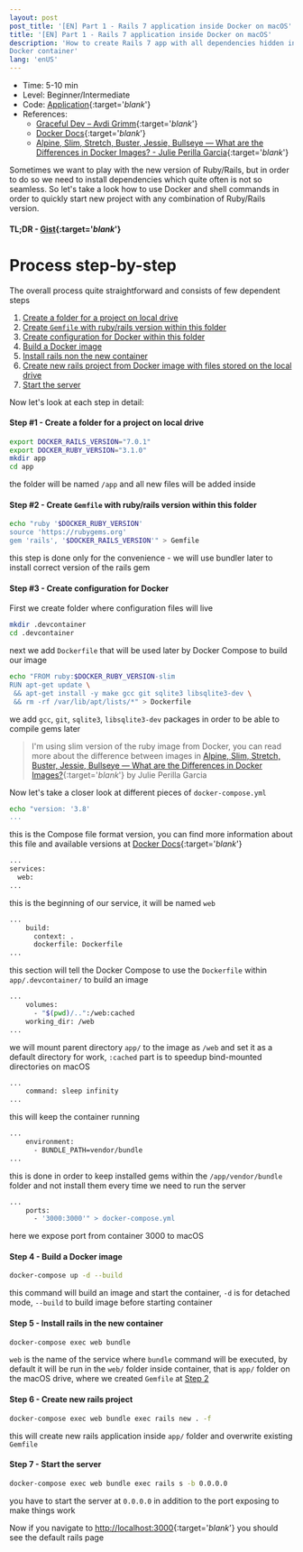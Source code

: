 ```yaml
---
layout: post
post_title: '[EN] Part 1 - Rails 7 application inside Docker on macOS'
title: '[EN] Part 1 - Rails 7 application inside Docker on macOS'
description: 'How to create Rails 7 app with all dependencies hidden inside a
Docker container'
lang: 'enUS'
---
```

* Time: 5-10 min
* Level: Beginner/Intermediate
* Code: [Application][appl]{:target='_blank_'}
* References:
  * [Graceful Dev – Avdi Grimm][avdi]{:target='_blank_'}
  * [Docker Docs][dock]{:target='_blank_'}
  * [Alpine, Slim, Stretch, Buster, Jessie, Bullseye — What are the Differences in Docker Images? - Julie Perilla Garcia][juli]{:target='_blank_'}

Sometimes we want to play with the new version of Ruby/Rails, but in
order to do so we need to install dependencies which quite often is not
so seamless. So let's take a look how to use Docker and shell commands in
order to quickly start new project with any combination of Ruby/Rails
version.

#### TL;DR - [Gist][gist]{:target='_blank_'}

# Process step-by-step

The overall process quite straightforward and consists of few dependent steps

1. [Create a folder for a project on local drive](#step-1---create-a-folder-for-a-project-on-local-drive)
2. [Create `Gemfile` with ruby/rails version within this folder](#step-2---create-gemfile-with-rubyrails-version-within-this-folder)
3. [Create configuration for Docker within this folder](#step-3---create-configuration-for-docker)
4. [Build a Docker image](#step-4---build-a-docker-image)
5. [Install rails non the new container](#step-5---install-rails-in-the-new-container)
6. [Create new rails project from Docker image with files stored on the
local drive](#step-6---create-new-rails-project-from-docker-image-with-files-stored-on-the-local-drive)
7. [Start the server](#step-7---start-the-server)

Now let's look at each step in detail:

#### Step #1 - Create a folder for a project on local drive
````sh
export DOCKER_RAILS_VERSION="7.0.1"
export DOCKER_RUBY_VERSION="3.1.0"
mkdir app
cd app
````
the folder will be named `/app` and all new files will be added inside

#### Step #2 - Create `Gemfile` with ruby/rails version within this folder
````sh
echo "ruby '$DOCKER_RUBY_VERSION'
source 'https://rubygems.org'
gem 'rails', '$DOCKER_RAILS_VERSION'" > Gemfile
````
this step is done only for the convenience - we will use bundler
later to install correct version of the rails gem

#### Step #3 - Create configuration for Docker

First we create folder where configuration files will live
````sh
mkdir .devcontainer
cd .devcontainer
````
next we add `Dockerfile` that will be used later by Docker Compose to
build our image
````sh
echo "FROM ruby:$DOCKER_RUBY_VERSION-slim
RUN apt-get update \
 && apt-get install -y make gcc git sqlite3 libsqlite3-dev \
 && rm -rf /var/lib/apt/lists/*" > Dockerfile
````
we add `gcc`, `git`, `sqlite3`, `libsqlite3-dev` packages in order to
be able to compile gems later

> I'm using slim version of the ruby image from Docker, you can read more
> about the difference between images in [Alpine, Slim, Stretch, Buster, Jessie, Bullseye — What are the Differences in Docker Images?][juli]{:target='_blank_'} by Julie Perilla Garcia

Now let's take a closer look at different pieces of `docker-compose.yml`
````sh
echo "version: '3.8'
...
````
this is the Compose file format version, you can find more information
about this file and available versions at [Docker Docs][dock]{:target='_blank_'}

````sh
...
services:
  web:
...
````
this is the beginning of our service, it will be named `web`

````sh
...
    build:
      context: .
      dockerfile: Dockerfile
...
````
this section will tell the Docker Compose to use the `Dockerfile` within
`app/.devcontainer/` to build an image

````sh
...
    volumes:
      - "$(pwd)/..":/web:cached
    working_dir: /web
...
````
we will mount parent directory `app/` to the image as `/web` and set it
as a default directory for work, `:cached` part is to speedup bind-mounted directories on macOS

````sh
...
    command: sleep infinity
...
````
this will keep the container running

````sh
...
    environment:
      - BUNDLE_PATH=vendor/bundle
...
````
this is done in order to keep installed gems within the
`/app/vendor/bundle` folder and not install them every time we need to
run the server

````sh
...
    ports:
      - '3000:3000'" > docker-compose.yml
````
here we expose port from container 3000 to macOS

#### Step 4 - Build a Docker image
````sh
docker-compose up -d --build
````
this command will build an image and start the container, `-d` is for detached mode, `--build` to build image before starting container

#### Step 5 - Install rails in the new container
````sh
docker-compose exec web bundle
````
`web` is the name of the service where `bundle` command will be
executed, by default it will be run in the `web/` folder inside
container, that is `app/` folder on the macOS drive, where we created
`Gemfile` at [Step 2](#step-2---create-gemfile-with-rubyrails-version-within-this-folder)

#### Step 6 - Create new rails project
````sh
docker-compose exec web bundle exec rails new . -f
````
this will create new rails application inside `app/` folder and
overwrite existing `Gemfile`

#### Step 7 - Start the server
````sh
docker-compose exec web bundle exec rails s -b 0.0.0.0
````
you have to start the server at `0.0.0.0` in addition to the port exposing to make things work

Now if you navigate to [http://localhost:3000][loca]{:target='_blank_'}
you should see the default rails page

[appl]: https://github.com/bpohoriletz/bpohoriletz.github.io/tree/master/samples/rails-7-app-inside-docker-on-osx/app
[gist]: https://gist.github.com/bpohoriletz/9ba8c5a8eb92727ec24dccfe269f5ea8
[avdi]: https://graceful.dev/courses/tapastry/modules/2021/
[dock]: https://docs.docker.com/compose/compose-file/compose-file-v3/
[juli]: https://medium.com/swlh/alpine-slim-stretch-buster-jessie-bullseye-bookworm-what-are-the-differences-in-docker-62171ed4531d
[loca]: http://localhost:3000
